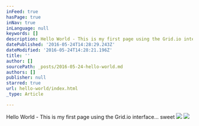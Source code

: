 ```yaml
---
inFeed: true
hasPage: true
inNav: true
inLanguage: null
keywords: []
description: Hello World - This is my first page using the Grid.io interface... sweet
datePublished: '2016-05-24T14:28:29.243Z'
dateModified: '2016-05-24T14:28:21.196Z'
title: ''
author: []
sourcePath: _posts/2016-05-24-hello-world.md
authors: []
publisher: null
starred: true
url: hello-world/index.html
_type: Article

---
```

Hello World - This is my first page using the Grid.io interface... sweet
![](https://the-grid-user-content.s3-us-west-2.amazonaws.com/a85f85b7-b76d-48d9-af7e-502fd91f61d0.jpg)
![](https://the-grid-user-content.s3-us-west-2.amazonaws.com/b6b0293c-cc79-4ead-a20a-97377cd02e99.jpg)